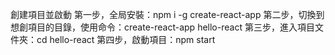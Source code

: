 創建項目並啟動
第一步，全局安裝：npm i -g create-react-app
第二步，切換到想創項目的目錄，使用命令：create-react-app hello-react
第三步，進入項目文件夾：cd hello-react
第四步，啟動項目：npm start
